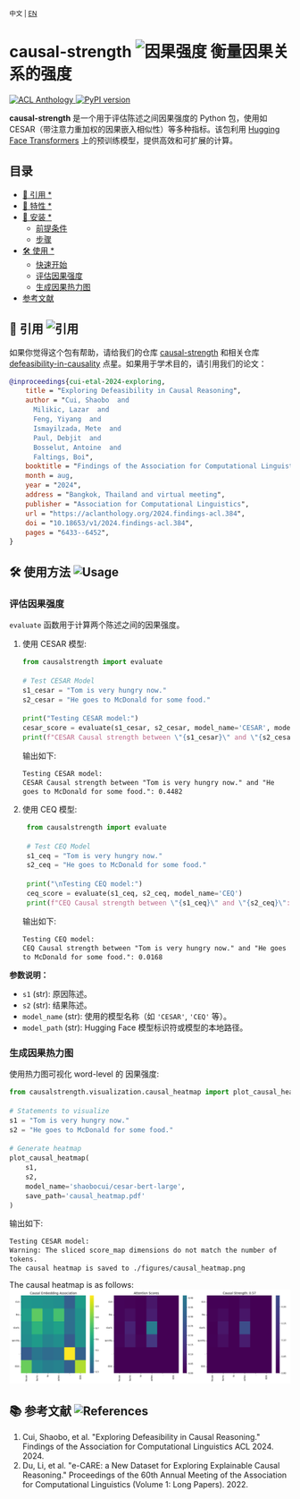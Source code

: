 <small>中文 | [EN](README.md) </small>
# causal-strength  ![因果强度](https://img.shields.io/badge/causal--strength-%E2%9A%96%EF%B8%8F%20%E5%9B%A0%E6%9E%9C%E5%BC%BA%E5%BA%A6%E8%AF%84%E4%BC%B0-blue)  衡量因果关系的强度

<a href="https://aclanthology.org/2024.findings-acl.384/">
    <img src="https://img.shields.io/badge/2024.findings-acl.384-blue.svg?style=flat-square" alt="ACL Anthology" />
</a>
<a href="https://pypi.org/project/causal-strength/">
    <img src="https://img.shields.io/pypi/v/causal-strength?style=flat-square" alt="PyPI version" />
</a>



**causal-strength** 是一个用于评估陈述之间因果强度的 Python 包，使用如 CESAR（带注意力重加权的因果嵌入相似性）等多种指标。该包利用 [Hugging Face Transformers](https://huggingface.co/) 上的预训练模型，提供高效和可扩展的计算。

## 目录

<!-- START doctoc generated TOC please keep comment here to allow auto update -->
<!-- DON'T EDIT THIS SECTION, INSTEAD RE-RUN doctoc TO UPDATE -->

- [📜 引用 *](#-引用-)
- [🌟 特性 *](#-特性-)
- [🚀 安装 *](#-安装-)
  - [前提条件](#前提条件)
  - [步骤](#步骤)
- [🛠️ 使用  *](#-使用-)
  - [快速开始](#快速开始)
  - [评估因果强度](#评估因果强度)
  - [生成因果热力图](#生成因果热力图)
- [参考文献](#参考文献)

<!-- END doctoc generated TOC please keep comment here to allow auto update -->

## 📜 引用 ![引用](https://img.shields.io/badge/引用-必需-green) 

如果你觉得这个包有帮助，请给我们的仓库 [causal-strength](https://github.com/cui-shaobo/causal-strength) 和相关仓库 [defeasibility-in-causality](https://github.com/cui-shaobo/defeasibility-in-causality) 点星。如果用于学术目的，请引用我们的论文：

```bibtex
@inproceedings{cui-etal-2024-exploring,
    title = "Exploring Defeasibility in Causal Reasoning",
    author = "Cui, Shaobo  and
      Milikic, Lazar  and
      Feng, Yiyang  and
      Ismayilzada, Mete  and
      Paul, Debjit  and
      Bosselut, Antoine  and
      Faltings, Boi",
    booktitle = "Findings of the Association for Computational Linguistics ACL 2024",
    month = aug,
    year = "2024",
    address = "Bangkok, Thailand and virtual meeting",
    publisher = "Association for Computational Linguistics",
    url = "https://aclanthology.org/2024.findings-acl.384",
    doi = "10.18653/v1/2024.findings-acl.384",
    pages = "6433--6452",
}
```

## 🛠️ 使用方法  ![Usage](https://img.shields.io/badge/Usage-Instructions-green)

### 评估因果强度

`evaluate` 函数用于计算两个陈述之间的因果强度。

1. 使用 CESAR 模型:

    ```python
    from causalstrength import evaluate
    
    # Test CESAR Model
    s1_cesar = "Tom is very hungry now."
    s2_cesar = "He goes to McDonald for some food."
    
    print("Testing CESAR model:")
    cesar_score = evaluate(s1_cesar, s2_cesar, model_name='CESAR', model_path='shaobocui/cesar-bert-large')
    print(f"CESAR Causal strength between \"{s1_cesar}\" and \"{s2_cesar}\": {cesar_score:.4f}")
    ```
    输出如下: 
    ```plaintext
    Testing CESAR model:
    CESAR Causal strength between "Tom is very hungry now." and "He goes to McDonald for some food.": 0.4482
    ```
   
2. 使用 CEQ 模型:

   ```python
    from causalstrength import evaluate

    # Test CEQ Model
    s1_ceq = "Tom is very hungry now."
    s2_ceq = "He goes to McDonald for some food."
    
    print("\nTesting CEQ model:")
    ceq_score = evaluate(s1_ceq, s2_ceq, model_name='CEQ')
    print(f"CEQ Causal strength between \"{s1_ceq}\" and \"{s2_ceq}\": {ceq_score:.4f}")
    ```
    输出如下: 
    ```plaintext
    Testing CEQ model:
    CEQ Causal strength between "Tom is very hungry now." and "He goes to McDonald for some food.": 0.0168
    ```

**参数说明：**

- `s1` (str): 原因陈述。
- `s2` (str): 结果陈述。
- `model_name` (str): 使用的模型名称（如 `'CESAR'`, `'CEQ'` 等）。
- `model_path` (str): Hugging Face 模型标识符或模型的本地路径。

### 生成因果热力图

使用热力图可视化 word-level 的 因果强度: 

```python
from causalstrength.visualization.causal_heatmap import plot_causal_heatmap

# Statements to visualize
s1 = "Tom is very hungry now."
s2 = "He goes to McDonald for some food."

# Generate heatmap
plot_causal_heatmap(
    s1,
    s2,
    model_name='shaobocui/cesar-bert-large',
    save_path='causal_heatmap.pdf'
)
```

输出如下: 
```plaintext
Testing CESAR model:
Warning: The sliced score_map dimensions do not match the number of tokens.
The causal heatmap is saved to ./figures/causal_heatmap.png
```

The causal heatmap is as follows: 
![Example Image](https://github.com/cui-shaobo/public-images/raw/main/causal-strength/heatmap.png)

## 📚 参考文献 ![References](https://img.shields.io/badge/References-Scholarly-green)
1. Cui, Shaobo, et al. "Exploring Defeasibility in Causal Reasoning." Findings of the Association for Computational Linguistics ACL 2024. 2024. 
2. Du, Li, et al. "e-CARE: a New Dataset for Exploring Explainable Causal Reasoning." Proceedings of the 60th Annual Meeting of the Association for Computational Linguistics (Volume 1: Long Papers). 2022.